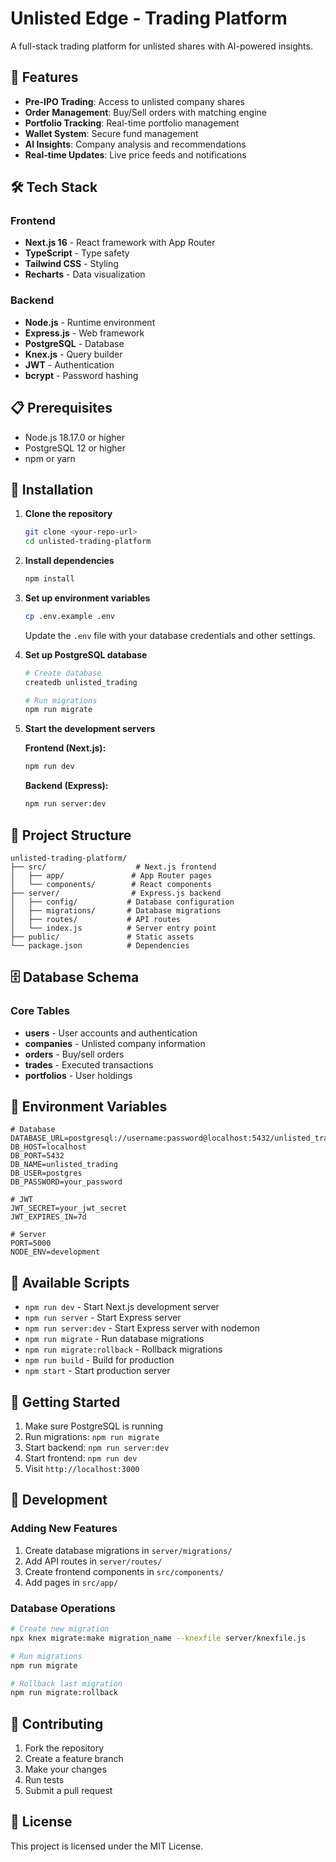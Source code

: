 # Unlisted Edge - Trading Platform

A full-stack trading platform for unlisted shares with AI-powered insights.

## 🚀 Features

- **Pre-IPO Trading**: Access to unlisted company shares
- **Order Management**: Buy/Sell orders with matching engine
- **Portfolio Tracking**: Real-time portfolio management
- **Wallet System**: Secure fund management
- **AI Insights**: Company analysis and recommendations
- **Real-time Updates**: Live price feeds and notifications

## 🛠️ Tech Stack

### Frontend
- **Next.js 16** - React framework with App Router
- **TypeScript** - Type safety
- **Tailwind CSS** - Styling
- **Recharts** - Data visualization

### Backend
- **Node.js** - Runtime environment
- **Express.js** - Web framework
- **PostgreSQL** - Database
- **Knex.js** - Query builder
- **JWT** - Authentication
- **bcrypt** - Password hashing

## 📋 Prerequisites

- Node.js 18.17.0 or higher
- PostgreSQL 12 or higher
- npm or yarn

## 🔧 Installation

1. **Clone the repository**
   ```bash
   git clone <your-repo-url>
   cd unlisted-trading-platform
   ```

2. **Install dependencies**
   ```bash
   npm install
   ```

3. **Set up environment variables**
   ```bash
   cp .env.example .env
   ```
   Update the `.env` file with your database credentials and other settings.

4. **Set up PostgreSQL database**
   ```bash
   # Create database
   createdb unlisted_trading
   
   # Run migrations
   npm run migrate
   ```

5. **Start the development servers**
   
   **Frontend (Next.js):**
   ```bash
   npm run dev
   ```
   
   **Backend (Express):**
   ```bash
   npm run server:dev
   ```

## 📁 Project Structure

```
unlisted-trading-platform/
├── src/                    # Next.js frontend
│   ├── app/               # App Router pages
│   └── components/        # React components
├── server/                # Express.js backend
│   ├── config/           # Database configuration
│   ├── migrations/       # Database migrations
│   ├── routes/           # API routes
│   └── index.js          # Server entry point
├── public/               # Static assets
└── package.json          # Dependencies
```

## 🗄️ Database Schema

### Core Tables
- **users** - User accounts and authentication
- **companies** - Unlisted company information
- **orders** - Buy/sell orders
- **trades** - Executed transactions
- **portfolios** - User holdings

## 🔐 Environment Variables

```env
# Database
DATABASE_URL=postgresql://username:password@localhost:5432/unlisted_trading
DB_HOST=localhost
DB_PORT=5432
DB_NAME=unlisted_trading
DB_USER=postgres
DB_PASSWORD=your_password

# JWT
JWT_SECRET=your_jwt_secret
JWT_EXPIRES_IN=7d

# Server
PORT=5000
NODE_ENV=development
```

## 📜 Available Scripts

- `npm run dev` - Start Next.js development server
- `npm run server` - Start Express server
- `npm run server:dev` - Start Express server with nodemon
- `npm run migrate` - Run database migrations
- `npm run migrate:rollback` - Rollback migrations
- `npm run build` - Build for production
- `npm start` - Start production server

## 🚦 Getting Started

1. Make sure PostgreSQL is running
2. Run migrations: `npm run migrate`
3. Start backend: `npm run server:dev`
4. Start frontend: `npm run dev`
5. Visit `http://localhost:3000`

## 🔧 Development

### Adding New Features
1. Create database migrations in `server/migrations/`
2. Add API routes in `server/routes/`
3. Create frontend components in `src/components/`
4. Add pages in `src/app/`

### Database Operations
```bash
# Create new migration
npx knex migrate:make migration_name --knexfile server/knexfile.js

# Run migrations
npm run migrate

# Rollback last migration
npm run migrate:rollback
```

## 🤝 Contributing

1. Fork the repository
2. Create a feature branch
3. Make your changes
4. Run tests
5. Submit a pull request

## 📄 License

This project is licensed under the MIT License.